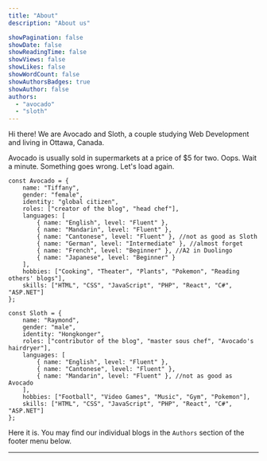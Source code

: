 ```yaml
---
title: "About"
description: "About us"

showPagination: false
showDate: false
showReadingTime: false
showViews: false
showLikes: false
showWordCount: false
showAuthorsBadges: true
showAuthor: false
authors:
  - "avocado"
  - "sloth"
---
```


Hi there! We are Avocado and Sloth, a couple studying Web Development and living in Ottawa, Canada.

Avocado is usually sold in supermarkets at a price of $5 for two. Oops. Wait a minute. Something goes wrong. Let's load again.

```
const Avocado = { 
    name: "Tiffany",
    gender: "female",
    identity: "global citizen", 
    roles: ["creator of the blog", "head chef"],
    languages: [
        { name: "English", level: "Fluent" },
        { name: "Mandarin", level: "Fluent" },
        { name: "Cantonese", level: "Fluent" }, //not as good as Sloth
        { name: "German", level: "Intermediate" }, //almost forget
        { name: "French", level: "Beginner" }, //A2 in Duolingo
        { name: "Japanese", level: "Beginner" }
    ],
    hobbies: ["Cooking", "Theater", "Plants", "Pokemon", "Reading others' blogs"],
    skills: ["HTML", "CSS", "JavaScript", "PHP", "React", "C#", "ASP.NET"]
};
```

```
const Sloth = { 
    name: "Raymond",
    gender: "male",
    identity: "Hongkonger",     
    roles: ["contributor of the blog", "master sous chef", "Avocado's hairdryer"],
    languages: [
        { name: "English", level: "Fluent" },
        { name: "Cantonese", level: "Fluent" },         
        { name: "Mandarin", level: "Fluent" }, //not as good as Avocado
    ],
    hobbies: ["Football", "Video Games", "Music", "Gym", "Pokemon"],
    skills: ["HTML", "CSS", "JavaScript", "PHP", "React", "C#", "ASP.NET"]    
};
```
Here it is. You may find our individual blogs in the `Authors` section of the footer menu below.

---

